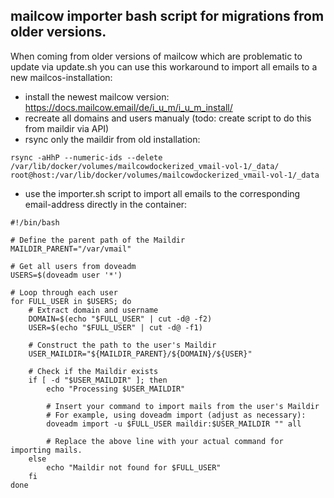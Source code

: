 ## mailcow importer bash script for migrations from older versions.



When coming from older versions of mailcow which are problematic to update via update.sh you can use this workaround to import all emails to a new mailcos-installation:



- install the newest mailcow version: https://docs.mailcow.email/de/i_u_m/i_u_m_install/
- recreate all domains and users manualy (todo: create script to do this from maildir via API)
- rsync only the maildir from old installation:

```
rsync -aHhP --numeric-ids --delete /var/lib/docker/volumes/mailcowdockerized_vmail-vol-1/_data/ root@host:/var/lib/docker/volumes/mailcowdockerized_vmail-vol-1/_data
```


- use the importer.sh script to import all emails to the corresponding email-address directly in the container:



```
#!/bin/bash

# Define the parent path of the Maildir
MAILDIR_PARENT="/var/vmail"

# Get all users from doveadm
USERS=$(doveadm user '*')

# Loop through each user
for FULL_USER in $USERS; do
    # Extract domain and username
    DOMAIN=$(echo "$FULL_USER" | cut -d@ -f2)
    USER=$(echo "$FULL_USER" | cut -d@ -f1)

    # Construct the path to the user's Maildir
    USER_MAILDIR="${MAILDIR_PARENT}/${DOMAIN}/${USER}"

    # Check if the Maildir exists
    if [ -d "$USER_MAILDIR" ]; then
        echo "Processing $USER_MAILDIR"

        # Insert your command to import mails from the user's Maildir
        # For example, using doveadm import (adjust as necessary):
        doveadm import -u $FULL_USER maildir:$USER_MAILDIR "" all

        # Replace the above line with your actual command for importing mails.
    else
        echo "Maildir not found for $FULL_USER"
    fi
done
```

